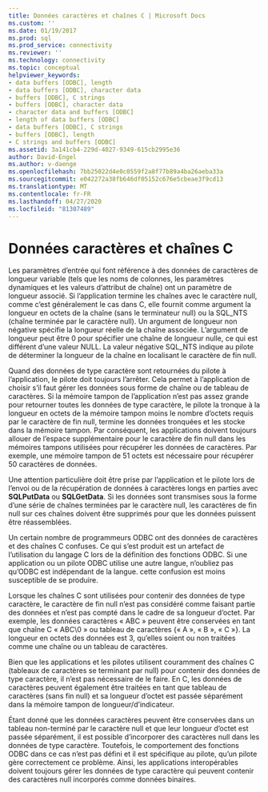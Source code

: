 ```yaml
---
title: Données caractères et chaînes C | Microsoft Docs
ms.custom: ''
ms.date: 01/19/2017
ms.prod: sql
ms.prod_service: connectivity
ms.reviewer: ''
ms.technology: connectivity
ms.topic: conceptual
helpviewer_keywords:
- data buffers [ODBC], length
- data buffers [ODBC], character data
- buffers [ODBC], C strings
- buffers [ODBC], character data
- character data and buffers [ODBC]
- length of data buffers [ODBC]
- data buffers [ODBC], C strings
- buffers [ODBC], length
- C strings and buffers [ODBC]
ms.assetid: 3a141cb4-229d-4027-9349-615cb2995e36
author: David-Engel
ms.author: v-daenge
ms.openlocfilehash: 7bb25022d4e0c0559f2a8f77b89a4ba26aeba33a
ms.sourcegitcommit: e042272a38fb646df05152c676e5cbeae3f9cd13
ms.translationtype: MT
ms.contentlocale: fr-FR
ms.lasthandoff: 04/27/2020
ms.locfileid: "81307489"
---
```

# <a name="character-data-and-c-strings"></a>Données caractères et chaînes C
Les paramètres d’entrée qui font référence à des données de caractères de longueur variable (tels que les noms de colonnes, les paramètres dynamiques et les valeurs d’attribut de chaîne) ont un paramètre de longueur associé. Si l’application termine les chaînes avec le caractère null, comme c’est généralement le cas dans C, elle fournit comme argument la longueur en octets de la chaîne (sans le terminateur null) ou la SQL_NTS (chaîne terminée par le caractère null). Un argument de longueur non négative spécifie la longueur réelle de la chaîne associée. L’argument de longueur peut être 0 pour spécifier une chaîne de longueur nulle, ce qui est différent d’une valeur NULL. La valeur négative SQL_NTS indique au pilote de déterminer la longueur de la chaîne en localisant le caractère de fin null.  
  
 Quand des données de type caractère sont retournées du pilote à l’application, le pilote doit toujours l’arrêter. Cela permet à l’application de choisir s’il faut gérer les données sous forme de chaîne ou de tableau de caractères. Si la mémoire tampon de l’application n’est pas assez grande pour retourner toutes les données de type caractère, le pilote la tronque à la longueur en octets de la mémoire tampon moins le nombre d’octets requis par le caractère de fin null, termine les données tronquées et les stocke dans la mémoire tampon. Par conséquent, les applications doivent toujours allouer de l’espace supplémentaire pour le caractère de fin null dans les mémoires tampons utilisées pour récupérer les données de caractères. Par exemple, une mémoire tampon de 51 octets est nécessaire pour récupérer 50 caractères de données.  
  
 Une attention particulière doit être prise par l’application et le pilote lors de l’envoi ou de la récupération de données à caractères longs en parties avec **SQLPutData** ou **SQLGetData**. Si les données sont transmises sous la forme d’une série de chaînes terminées par le caractère null, les caractères de fin null sur ces chaînes doivent être supprimés pour que les données puissent être réassemblées.  
  
 Un certain nombre de programmeurs ODBC ont des données de caractères et des chaînes C confuses. Ce qui s’est produit est un artefact de l’utilisation du langage C lors de la définition des fonctions ODBC. Si une application ou un pilote ODBC utilise une autre langue, n’oubliez pas qu’ODBC est indépendant de la langue. cette confusion est moins susceptible de se produire.  
  
 Lorsque les chaînes C sont utilisées pour contenir des données de type caractère, le caractère de fin null n’est pas considéré comme faisant partie des données et n’est pas compté dans le cadre de sa longueur d’octet. Par exemple, les données caractères « ABC » peuvent être conservées en tant que chaîne C « ABC\0 » ou tableau de caractères {« A », « B », « C »}. La longueur en octets des données est 3, qu’elles soient ou non traitées comme une chaîne ou un tableau de caractères.  
  
 Bien que les applications et les pilotes utilisent couramment des chaînes C (tableaux de caractères se terminant par null) pour contenir des données de type caractère, il n’est pas nécessaire de le faire. En C, les données de caractères peuvent également être traitées en tant que tableau de caractères (sans fin null) et sa longueur d’octet est passée séparément dans la mémoire tampon de longueur/d’indicateur.  
  
 Étant donné que les données caractères peuvent être conservées dans un tableau non-terminé par le caractère null et que leur longueur d’octet est passée séparément, il est possible d’incorporer des caractères null dans les données de type caractère. Toutefois, le comportement des fonctions ODBC dans ce cas n’est pas défini et il est spécifique au pilote, qu’un pilote gère correctement ce problème. Ainsi, les applications interopérables doivent toujours gérer les données de type caractère qui peuvent contenir des caractères null incorporés comme données binaires.
